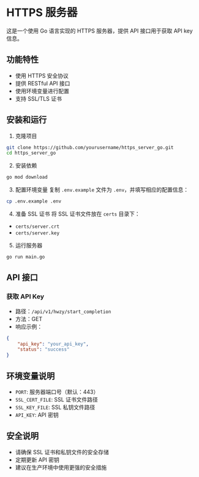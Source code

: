 # HTTPS 服务器

这是一个使用 Go 语言实现的 HTTPS 服务器，提供 API 接口用于获取 API key 信息。

## 功能特性

- 使用 HTTPS 安全协议
- 提供 RESTful API 接口
- 使用环境变量进行配置
- 支持 SSL/TLS 证书

## 安装和运行

1. 克隆项目
```bash
git clone https://github.com/yourusername/https_server_go.git
cd https_server_go
```

2. 安装依赖
```bash
go mod download
```

3. 配置环境变量
复制 `.env.example` 文件为 `.env`，并填写相应的配置信息：
```bash
cp .env.example .env
```

4. 准备 SSL 证书
将 SSL 证书文件放在 `certs` 目录下：
- `certs/server.crt`
- `certs/server.key`

5. 运行服务器
```bash
go run main.go
```

## API 接口

### 获取 API Key

- 路径：`/api/v1/hwzy/start_completion`
- 方法：GET
- 响应示例：
```json
{
    "api_key": "your_api_key",
    "status": "success"
}
```

## 环境变量说明

- `PORT`: 服务器端口号（默认：443）
- `SSL_CERT_FILE`: SSL 证书文件路径
- `SSL_KEY_FILE`: SSL 私钥文件路径
- `API_KEY`: API 密钥

## 安全说明

- 请确保 SSL 证书和私钥文件的安全存储
- 定期更新 API 密钥
- 建议在生产环境中使用更强的安全措施 